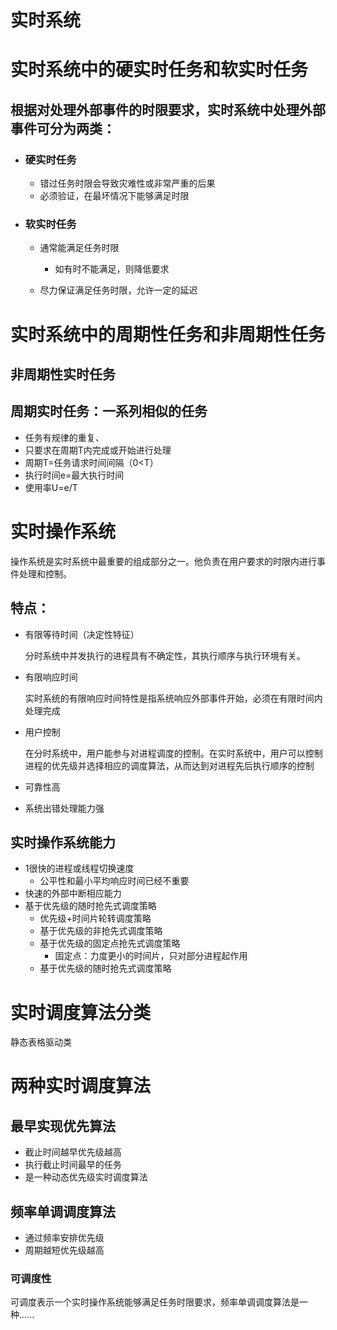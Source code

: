 # 实时系统

# 实时系统中的硬实时任务和软实时任务

## 根据对处理外部事件的时限要求，实时系统中处理外部事件可分为两类：

- ### 硬实时任务

  - 错过任务时限会导致灾难性或非常严重的后果
  - 必须验证，在最坏情况下能够满足时限

- ### 软实时任务
  - 通常能满足任务时限
    - 如有时不能满足，则降低要求

  - 尽力保证满足任务时限，允许一定的延迟



# 实时系统中的周期性任务和非周期性任务

## 非周期性实时任务

## 周期实时任务：一系列相似的任务

- 任务有规律的重复、
- 只要求在周期T内完成或开始进行处理
- 周期T=任务请求时间间隔（0<T）
- 执行时间e=最大执行时间
- 使用率U=e/T

# 实时操作系统

操作系统是实时系统中最重要的组成部分之一。他负责在用户要求的时限内进行事件处理和控制。

## 特点：

- 有限等待时间（决定性特征）

  分时系统中并发执行的进程具有不确定性，其执行顺序与执行环境有关。

- 有限响应时间

  实时系统的有限响应时间特性是指系统响应外部事件开始，必须在有限时间内处理完成

- 用户控制

  在分时系统中，用户能参与对进程调度的控制。在实时系统中，用户可以控制进程的优先级并选择相应的调度算法，从而达到对进程先后执行顺序的控制

- 可靠性高

- 系统出错处理能力强

## 实时操作系统能力

- 1很快的进程或线程切换速度
  - 公平性和最小平均响应时间已经不重要
- 快速的外部中断相应能力
- 基于优先级的随时抢先式调度策略
  - 优先级+时间片轮转调度策略
  - 基于优先级的非抢先式调度策略
  - 基于优先级的固定点抢先式调度策略
    - 固定点：力度更小的时间片，只对部分进程起作用
  - 基于优先级的随时抢先式调度策略

# 实时调度算法分类

静态表格驱动类

# 两种实时调度算法

## 最早实现优先算法

- 截止时间越早优先级越高
- 执行截止时间最早的任务
- 是一种动态优先级实时调度算法

## 频率单调调度算法

- 通过频率安排优先级
- 周期越短优先级越高

### 可调度性

可调度表示一个实时操作系统能够满足任务时限要求，频率单调调度算法是一种......









